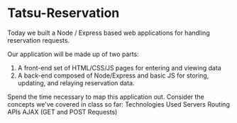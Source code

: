 # Tatsu-Reservation
Today we built a Node / Express based web applications for handling reservation requests.

Our application will be made up of two parts: 
1) A front-end set of HTML/CSS/JS pages for entering and viewing data 
2) A back-end composed of Node/Express and basic JS for storing, updating, and relaying reservation data.

Spend the time necessary to map this application out. Consider the concepts we've covered in class so far:
Technologies Used
Servers
Routing
APIs
AJAX (GET and POST Requests)
